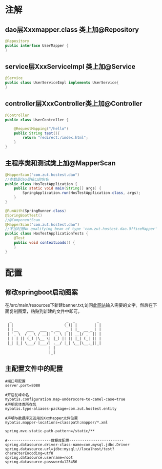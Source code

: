 # 注解

## dao层Xxxmapper.class 类上加@Repository

```java
@Repository
public interface UserMapper {
}
```

## service层XxxServiceImpl 类上加@Service

```java
@Service
public class UserServiceImpl implements UserService{
}
```

## controller层XxxController类上加@Controller

```java
@Controller
public class UserController {

    @RequestMapping("/hello")
    public String test(){
        return "redirect:/index.html";
    }
}
```

## 主程序类和测试类上加@MapperScan

```java
@MapperScan("com.zut.hostest.dao")
//参数是dao层接口的包名
public class HosTestApplication {
    public static void main(String[] args) {
        SpringApplication.run(HosTestApplication.class, args);
    }
}
```

```java
@RunWith(SpringRunner.class)
@SpringBootTest()
//@ComponentScan
@MapperScan("com.zut.hostest.dao")
//不加时报No qualifying bean of type 'com.zut.hostest.dao.OfficeMapper' available: expected at least 1 bean which qualifies as autowire candidate. Dependency annotations: {@org.springframework.beans.factory.annotation.Autowired(required=true)}
public class HosTestApplicationTests {
    @Test
    public void contextLoads() {
    }
}
```

# 配置

## 修改springboot启动图案

在/src/main/resources下新建banner.txt,访问[此网站](http://patorjk.com/software/taag)输入需要的文字，然后在下面复制图案，粘贴到新建的文件中即可。

```txt
  _                         _  _          _
 | |                       (_)| |        | |
 | |__    ___   ___  _ __   _ | |_  __ _ | |
 | '_ \  / _ \ / __|| '_ \ | || __|/ _` || |
 | | | || (_) |\__ \| |_) || || |_| (_| || |
 |_| |_| \___/ |___/| .__/ |_| \__|\__,_||_|
                    | |
                    |_|
```

## 主配置文件中的配置

```properties
#端口号配置
server.port=8080

#开启驼峰命名
mybatis.configuration.map-underscore-to-camel-case=true
#声明实体类所在包
mybatis.type-aliases-package=com.zut.hostest.entity

#声明与数据库交互用的XxxMapper文件位置
mybatis.mapper-locations=classpath:mapper/*.xml

spring.mvc.static-path-pattern=/static/**

#--------------------数据库配置-------------------------
spring.datasource.driver-class-name=com.mysql.jdbc.Driver
spring.datasource.url=jdbc:mysql://localhost/test?characterEncoding=utf8
spring.datasource.username=root
spring.datasource.password=123456
```

